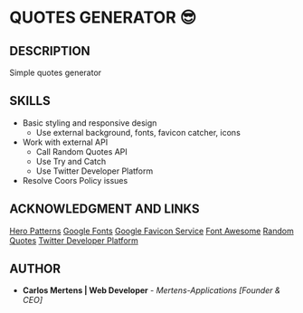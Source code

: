 # QUOTES GENERATOR 😎

## DESCRIPTION

Simple quotes generator

## SKILLS

- Basic styling and responsive design
  - Use external background, fonts, favicon catcher, icons
- Work with external API
  - Call Random Quotes API
  - Use Try and Catch
  - Use Twitter Developer Platform
- Resolve Coors Policy issues

## ACKNOWLEDGMENT AND LINKS

[Hero Patterns](https://www.heropatterns.com/)
[Google Fonts](https://fonts.google.com/)
[Google Favicon Service](https://css-tricks.com/favicons-next-to-external-links/)
[Font Awesome](https://fontawesome.com/v5.15/icons?d=gallery&p=2&q=close&m=free)
[Random Quotes](https://type.fit/api/quotes)
[Twitter Developer Platform](https://developer.twitter.com/en/docs/twitter-for-websites/tweet-button/guides/web-intent)

## AUTHOR

- **Carlos Mertens | Web Developer** - _Mertens-Applications [Founder & CEO]_
